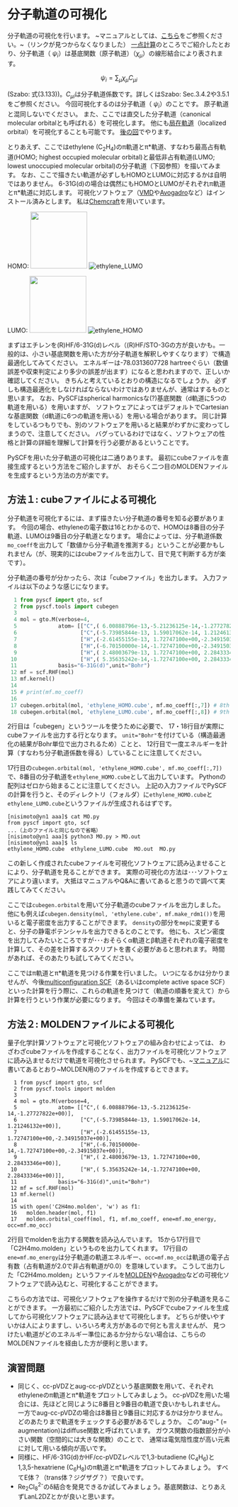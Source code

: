 # 分子軌道の可視化

分子軌道の可視化を行います。
~マニュアルとしては、[こちら](https://sunqm.github.io/pyscf/tools.html)をご参照ください。~（リンクが見つからなくなりました）
[一点計算](01_sp_input.md)のところでご紹介したとおり、分子軌道（ $`\psi_i`$）は基底関数（原子軌道）（$`\chi_\mu`$）の線形結合により表されます。
```math
\displaystyle\psi_i=\sum_\mu{\chi}_{\mu}C_{{\mu}i}
```
(Szabo: 式(3.133))。$`\displaystyle{C}_{{\mu}i}`$は分子軌道係数です。詳しくはSzabo: Sec.3.4.2や3.5.1をご参照ください。
今回可視化するのは分子軌道（  $`\psi_i`$）のことです。
原子軌道と混同しないでください。
また、ここでは直交した分子軌道（canonical molecular orbitalとも呼ばれる）を可視化します。
他にも[局在軌道](https://pyscf.org/user/lo.html)（localized orbital）を可視化することも可能です。
[後の回](08_property.md)でやります。

とりあえず、ここではethylene (C<sub>2</sub>H<sub>4</sub>)のπ軌道とπ\*軌道、すなわち最高占有軌道(HOMO; highest occupied molecular orbital)と最低非占有軌道(LUMO; lowest unoccupied molecular orbital)の分子軌道（下図参照）を描いてみます。
なお、ここで描きたい軌道が必ずしもHOMOとLUMOに対応するかは自明ではありません。
6-31G(d)の場合は偶然にもHOMOとLUMOがそれぞれπ軌道とπ\*軌道に対応します。
可視化ソフトウェア（[VMD](https://www.ks.uiuc.edu/Research/vmd/)や[Avogadro](https://avogadro.cc/)など）はインストール済みとします。
私は[Chemcraft](https://www.chemcraftprog.com/)を用いています。

HOMO: <img src="https://github.com/YoshioNishimoto/sandbox/assets/56159416/f817c5be-f58e-4f3d-a494-240328694a8a.png" width="128">
![ethylene_LUMO](https://github.com/YoshioNishimoto/sandbox/assets/56159416/f817c5be-f58e-4f3d-a494-240328694a8a)

LUMO: <img src="https://github.com/YoshioNishimoto/sandbox/assets/56159416/4b073478-3749-4900-b46d-3abe3d5b3249.png" width="128">
![ethylene_HOMO](https://github.com/YoshioNishimoto/sandbox/assets/56159416/4b073478-3749-4900-b46d-3abe3d5b3249)

まずはエチレンを(R)HF/6-31G(d)レベル（(R)HF/STO-3Gの方が良いかも。一般的は、小さい基底関数を用いた方が分子軌道を解釈しやすくなります）で構造最適化してみてください。
エネルギーは-78.0313607728 hartreeぐらい（数値誤差や収束判定により多少の誤差が出ます）になると思われますので、正しいか確認してください。
きちんと考えているとおりの構造になるでしょうか。
必ずしも構造最適化をしなければならないわけではありませんが、通常はするものと思います。
なお、PySCFはspherical harmonicsな(?)基底関数（d軌道に5つの軌道を用いる）を用いますが、
ソフトウェアによってはデフォルトでCartesianな基底関数（d軌道に6つの軌道を用いる）を用いる場合があります。
同じ計算をしているつもりでも、別のソフトウェアを用いると結果がわずかに変わってしまうので、注意してください。
バグっているわけではなく、ソフトウェアの性格と計算の詳細を理解して計算を行う必要があるということです。

PySCFを用いた分子軌道の可視化は二通りあります。
最初にcubeファイルを直接生成するという方法をご紹介しますが、
おそらく二つ目のMOLDENファイルを生成するという方法の方が楽です。

## 方法１: cubeファイルによる可視化

分子軌道を可視化するには、まず描きたい分子軌道の番号を知る必要があります。
今回の場合、ethyleneの電子数は16とわかるので、HOMOは8番目の分子軌道、LUMOは9番目の分子軌道となります。
場合によっては、分子軌道係数`mo_coeff`を出力して「数値から分子軌道を推測する」ということが必要かもしれません（が、現実的にはcubeファイルを出力して、目で見て判断する方が楽です）。

分子軌道の番号が分かったら、次は「cubeファイル」を出力します。
入力ファイルは以下のような感じになります。

```python
  1 from pyscf import gto, scf
  2 from pyscf.tools import cubegen
  3 
  4 mol = gto.M(verbose=4,
  5             atom= [["C",( 6.00888796e-13,-5.21236125e-14,-1.27727822e+00)],
  6                    ["C",(-5.73985844e-13, 1.59017062e-14, 1.21246132e+00)],
  7                    ["H",(-2.61455155e-13, 1.72747100e+00,-2.34915037e+00)],
  8                    ["H",(-6.70150000e-14,-1.72747100e+00,-2.34915037e+00)],
  9                    ["H",( 2.48003679e-13, 1.72747100e+00, 2.28433346e+00)],
 10                    ["H",( 5.35635242e-14,-1.72747100e+00, 2.28433346e+00)]],
 11             basis="6-31G(d)",unit="Bohr")
 12 mf = scf.RHF(mol)
 13 mf.kernel()
 14 
 15 # print(mf.mo_coeff)
 16 
 17 cubegen.orbital(mol, 'ethylene_HOMO.cube', mf.mo_coeff[:,7]) # 8th orbital
 18 cubegen.orbital(mol, 'ethylene_LUMO.cube', mf.mo_coeff[:,8]) # 9th orbital
```
2行目は「cubegen」というツールを使うために必要で、
17・18行目が実際にcubeファイルを出力する行となります。
`unit="Bohr"`を付けている（構造最適化の結果がBohr単位で出力されるため）ことと、
12行目で一度エネルギーを計算（すなわち分子軌道係数を得る）していることに注意してください。

17行目の`cubegen.orbital(mol, 'ethylene_HOMO.cube', mf.mo_coeff[:,7])`で、8番目の分子軌道を`ethylene_HOMO.cube`として出力しています。
Pythonの配列はゼロから始まることに注意してください。
上記の入力ファイルでPySCFの計算を行うと、そのディレクトリ（フォルダ）に`ethylene_HOMO.cube`と`ethylene_LUMO.cube`というファイルが生成されるはずです。

```
[nisimoto@yn1 aaa]$ cat MO.py 
from pyscf import gto, scf
...（上のファイルと同じなので省略）
[nisimoto@yn1 aaa]$ python3 MO.py > MO.out
[nisimoto@yn1 aaa]$ ls
ethylene_HOMO.cube  ethylene_LUMO.cube  MO.out  MO.py
```

この新しく作成されたcubeファイルを可視化ソフトウェアに読み込ませることにより、分子軌道を見ることができます。
実際の可視化の方法は･･･ソフトウェアにより違います。
大抵はマニュアルやQ&Aに書いてあると思うので調べて実践してみてください。

ここでは`cubegen.orbital`を用いて分子軌道のcubeファイルを出力しました。
他にも例えば`cubegen.density(mol, 'ethylene.cube', mf.make_rdm1())`を用いると電子密度を出力することができます。
`density`の部分を`mep`に変更すると、分子の静電ポテンシャルを出力できるとのことです。
他にも、スピン密度を出力してみたいところですが･･･おそらくα軌道とβ軌道それぞれの電子密度を計算して、その差を計算するスクリプトを書く必要があると思われます。
時間があれば、そのあたりも試してみてください。

ここではπ軌道とπ\*軌道を見つける作業を行いました。
いつになるかは分かりませんが、今後[multiconfiguration SCF](11_MCSCF.md)（あるいはcomplete active space SCF）といった計算を行う際に、これらの軌道を見つけて（軌道の順番を変えて）から計算を行うという作業が必要になります。
今回はその準備を兼ねています。

## 方法２: MOLDENファイルによる可視化

量子化学計算ソフトウェアと可視化ソフトウェアの組み合わせによっては、
わざわざcubeファイルを作成することなく、出力ファイルを可視化ソフトウェアに読み込ませるだけで軌道を可視化させられます。
PySCFでも、~[マニュアル](https://sunqm.github.io/pyscf/tools.html)に書いてあるとおり~MOLDEN用のファイルを作成するとできます。

```pyscf
  1 from pyscf import gto, scf
  2 from pyscf.tools import molden
  3 
  4 mol = gto.M(verbose=4,
  5             atom= [["C",( 6.00888796e-13,-5.21236125e-14,-1.27727822e+00)],
  6                    ["C",(-5.73985844e-13, 1.59017062e-14, 1.21246132e+00)],
  7                    ["H",(-2.61455155e-13, 1.72747100e+00,-2.34915037e+00)],
  8                    ["H",(-6.70150000e-14,-1.72747100e+00,-2.34915037e+00)],
  9                    ["H",( 2.48003679e-13, 1.72747100e+00, 2.28433346e+00)],
 10                    ["H",( 5.35635242e-14,-1.72747100e+00, 2.28433346e+00)]],
 11             basis="6-31G(d)",unit="Bohr")
 12 mf = scf.RHF(mol)
 13 mf.kernel()
 14 
 15 with open('C2H4mo.molden', 'w') as f1:
 16   molden.header(mol, f1)
 17   molden.orbital_coeff(mol, f1, mf.mo_coeff, ene=mf.mo_energy, occ=mf.mo_occ)
```

2行目でmoldenを出力する関数を読み込んでいます。
15から17行目で「C2H4mo.molden」というものを出力してくれます。
17行目の`ene=mf.mo_energy`は分子軌道の軌道エネルギー、`occ=mf.mo_occ`は軌道の電子占有数（占有軌道が2.0で非占有軌道が0.0）を意味しています。
こうして出力した「C2H4mo.molden」というファイルを[MOLDEN](http://cheminf.cmbi.ru.nl/molden/)や[Avogadro](https://avogadro.cc/)などの可視化ソフトウェアで読み込むと、可視化することができます。

こちらの方法では、可視化ソフトウェアを操作するだけで別の分子軌道を見ることができます。
一方最初にご紹介した方法では、PySCFでcubeファイルを生成してから可視化ソフトウェアに読み込ませて可視化します。
どちらが使いやすいかは人によりますし、いろいろ考え方があるので何とも言えませんが、
見つけたい軌道がどのエネルギー準位にあるか分からない場合は、こちらのMOLDENファイルを経由した方が便利と思います。

## 演習問題

- 同じく、cc-pVDZとaug-cc-pVDZという基底関数を用いて、それぞれethyleneのπ軌道とπ\*軌道をプロットしてみましょう。
cc-pVDZを用いた場合には、先ほどと同じように8番目と9番目の軌道で良いかもしれません。
一方でaug-cc-pVDZの場合は8番目と9番目に対応するかは分かりません。
どのあたりまで軌道をチェックする必要があるでしょうか。
この"aug-" (= augmentation)はdiffuse関数と呼ばれています。
ガウス関数の指数部分が小さい関数（空間的には大きな関数）のことで、
通常は電気陰性度が高い元素に対して用いる傾向が高いです。
- 同様に、HF/6-31G(d)かHF/cc-pVDZレベルで1,3-butadiene (C<sub>4</sub>H<sub>6</sub>)と1,3,5-hexatriene (C<sub>6</sub>H<sub>8</sub>)のπ軌道とπ\*軌道をプロットしてみましょう。
すべてE体？（trans体？ジグザグ？）で良いです。
- Re<sub>2</sub>Cl<sub>8</sub><sup>2-</sup>のδ結合を発見できるか試してみましょう。基底関数は、とりあえずLanL2DZとかが良いと思います。

